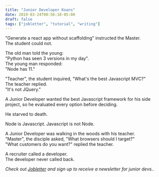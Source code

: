 ```yaml
---
title: "Junior Developer Koans"
date: 2019-03-24T00:56:18-05:00
draft: false
tags: ["jobletter", "tutorial", "writing"]
---
```


"Generate a react app without scaffolding" instructed the Master.  
The student could not.  

The old man told the young:  
"Python has seen 3 versions in my day".  
The young man responded:  
"Node has 11."  

"Teacher", the student inquired, "What's the best Javascript MVC?"  
The teacher replied.  
"It's not JQuery."  

A Junior Developer wanted the best Javascript framework for his side project, so he evaluated every option before deciding.  

He starved to death.

Node is Javascript. Javascript is not Node. 

A Junior Developer was walking in the woods with his teacher.  
"Master", the disciple asked, "What browsers should I target?"  
"What customers do you want?" replied the teacher.  

A recruiter called a developer.  
The developer never called back.  

*Check out [Jobletter](https://jobletter.io) and sign up to receive a newsletter for junior devs.*. 